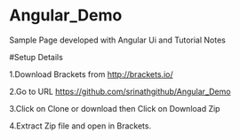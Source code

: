 # Angular_Demo
Sample Page developed with Angular Ui and Tutorial Notes

#Setup Details

1.Download Brackets from http://brackets.io/

2.Go to URL https://github.com/srinathgithub/Angular_Demo

3.Click on Clone or download then Click on Download Zip

4.Extract Zip file and open in Brackets.
